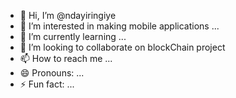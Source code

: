 - 👋 Hi, I’m @ndayiringiye
- 👀 I’m interested in making mobile applications ...
- 🌱 I’m currently learning ...
- 💞️ I’m looking to collaborate on blockChain project
- 📫 How to reach me ...
- 😄 Pronouns: ...
- ⚡ Fun fact: ...

<!---
ndayiringiye/ndayiringiye is a ✨ special ✨ repository because its `README.md` (this file) appears on your GitHub profile.
You can click the Preview link to take a look at your changes.
--->
